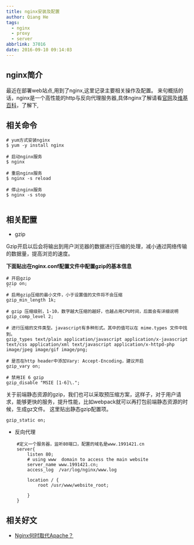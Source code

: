 ```yaml
---
title: nginx安装及配置
author: Qiang He
tags:
  - nginx
  - proxy
  - server
abbrlink: 37016
date: 2016-09-10 09:14:03
---
```

## nginx简介
最近在部署web站点,用到了nginx,这里记录主要相关操作及配置。
来句概括的话，nginx是一个高性能的http与反向代理服务器,具体nginx了解请看[官网](https://nginx.org/en/)及[维基百科](https://zh.wikipedia.org/zh-hans/Nginx)，了解下,

## 相关命令

```
# yum方式安装nginx
$ yum -y install nginx

# 启动nginx服务
$ nginx

# 重启nginx服务
$ nginx -s reload

# 停止nginx服务
$ nginx -s stop


```
## 相关配置

+ gzip

Gzip开启以后会将输出到用户浏览器的数据进行压缩的处理，减小通过网络传输的数据量，提高浏览的速度。

**下面贴出在nginx.conf配置文件中配置gzip的基本信息**
```  
# 开启gzip
gzip on;
``
# 启用gzip压缩的最小文件，小于设置值的文件将不会压缩
gzip_min_length 1k;

# gzip 压缩级别，1-10，数字越大压缩的越好，也越占用CPU时间，后面会有详细说明
gzip_comp_level 2;

# 进行压缩的文件类型。javascript有多种形式。其中的值可以在 mime.types 文件中找到。
gzip_types text/plain application/javascript application/x-javascript text/css application/xml text/javascript application/x-httpd-php image/jpeg image/gif image/png;

# 是否在http header中添加Vary: Accept-Encoding，建议开启
gzip_vary on;

# 禁用IE 6 gzip
gzip_disable "MSIE [1-6]\.";

```
关于前端静态资源的gzip，我们也可以采取预压缩方案，这样子，对于用户请求，能够更快的服务，提升性能，比如webpack就可以再打包前端静态资源的时候，生成gz文件。
这里贴出静态gzip配置项。

```
gzip_static on;

```

+ 反向代理

```
    #定义一个服务器，监听80端口，配置的域名是www.1991421.cn
    server{
        listen 80;
        # using www  domain to access the main website
        server_name www.1991421.cn;
        access_log  /var/log/nginx/www.log

        location / {
            root /usr/www/website_root;

        }
    }

```

## 相关好文

+ [Nginx何时取代Apache？](http://www.infoq.com/cn/news/2016/11/Nginx-when-replace-Apache)